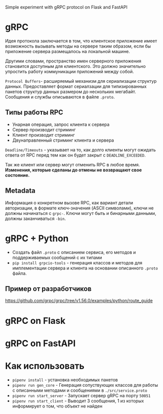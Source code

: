 Simple experiment with gRPC protocol on Flask and FastAPI

# gRPC
Идея протокола заключается в том, что клиентское приложение имеет возможность
вызывать методы на сервере таким образом, если бы приложение сервера размещалось
на локальной машине.

Другими словами, пространство имен серверного приложения становится доступным
для клиентского. Это должно значительно упростить работу коммуникации приложений
между собой.

`Protocol Buffers`- расширяемый механизм для сериализации структур данных.
Предоставляет формат сериалзации для типизированных пакетов структур данных
размером до нескольких мегабайт. Сообщения и службы описываются в файле `.proto`.

## Типы работы RPC
- Унарная операция, запрос клиента к сервера
- Сервер производит стриминг
- Клиент производит стриминг
- Двунаправленный стриминг клиента и сервера

`Deadline/Timeouts` - указывает на то, как долго клиенты могут ожидать ответа от
RPC перед тем как он будет закрыт с `DEADLINE_EXCEEDED`.

Так же клиент или сервер могут отменить RPC в любое время. __Изменения, которые
сделаны до отмены не возвращают свое состояние.__

## Metadata

Информация о конкретном вызове RPC, как вариант детали авторизации, в формате
ключ-значения (ASCII символами), ключи не должны начинаться с `grpc-`.
Ключи могут быть и бинарными данными, должны заканчиваться `-bin`.

# gRPC + Python
- Создать файл `.proto` с описанием сервиса, его методов и поддерживаемых
сообщений с их типами
- `pip install grpcio-tools` - генерация классов и методов для имплементации
сервера и клиента на основании описанного `.proto` файла.

## Пример от разработчиков
https://github.com/grpc/grpc/tree/v1.56.0/examples/python/route_guide

# gRPC on Flask
# gRPC on FastAPI
# Как использовать
- `pipenv install` - установка необходимых пакетов
- `pipenv run gen_core` - Генерация сопуствующих классов для работы с описанными
методами и сообщениями в `./src/service.proto`
- `pipenv run start_server` - Запускает сервер gRPC на порту `50051`
- `pipenv run start_client` - Выводит 3 сообщения, 1 из которых информирует о
том, что объект не найден
